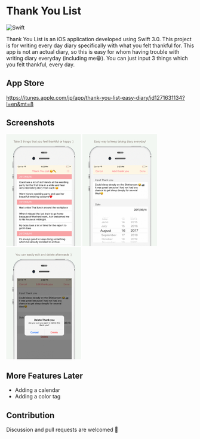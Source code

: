 Thank You List
======

![Swift](https://img.shields.io/badge/Swift-3.0-orange.svg)

Thank You List is an iOS application developed using Swift 3.0. This project is for writing every day diary specifically with what you felt thankful for. This app is not an actual diary, so this is easy for whom having trouble with writing diary everyday (including me😁). You can just input 3 things which you felt thankful, every day.


App Store
----------
https://itunes.apple.com/jp/app/thank-you-list-easy-diary/id1271631134?l=en&mt=8



Screenshots
-----------
<img src="https://github.com/balenaik/thankYouList/blob/master/img/screenshots/3.5-inch%20(iPhone4)-Screenshot1.png?raw=true" width="200px">
<img src="https://github.com/balenaik/thankYouList/blob/master/img/screenshots/3.5-inch%20(iPhone4)-Screenshot2.png?raw=true" width="200px">
<img src="https://github.com/balenaik/thankYouList/blob/master/img/screenshots/3.5-inch%20(iPhone4)-Screenshot3.png?raw=true" width="200px">



More Features Later
--------

* Adding a calendar
* Adding a color tag



Contribution
------------

Discussion and pull requests are welcomed 💖


